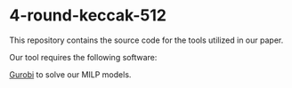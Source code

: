 # 4-round-keccak-512

This repository contains the source code for the tools utilized in our paper.

Our tool requires the following software:

[Gurobi](https://www.gurobi.com/) to solve our MILP models.


